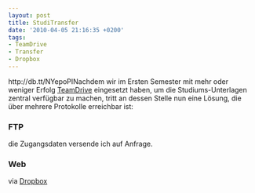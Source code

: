 ```yaml
---
layout: post
title: StudiTransfer
date: '2010-04-05 21:16:35 +0200'
tags:
- TeamDrive
- Transfer
- Dropbox
---
```

<p>http://db.tt/NYepoPINachdem wir im Ersten Semester mit mehr oder weniger Erfolg <a href="/tag/TeamDrive">TeamDrive</a> eingesetzt haben, um die Studiums-Unterlagen zentral verfügbar zu machen, tritt an dessen Stelle nun eine Lösung, die über mehrere Protokolle erreichbar ist:</p>
<h3 class="textimage">FTP</h3>
<p>die Zugangsdaten versende ich auf Anfrage.</p>
<h3 class="textimage">Web</h3>
<p>via <a href="/studitransfer-auf-dropbox">Dropbox</a></p>
